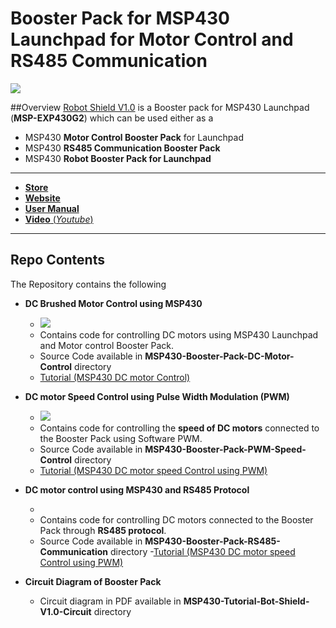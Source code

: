 # Booster Pack for MSP430 Launchpad for Motor Control and RS485 Communication

<img src = "http://www.xanthium.in/sites/default/files/site-images/product-page/Robot_shield_msp430_launchpad_620px.jpg" />

##Overview
<a href = "http://xanthium.in/Robot-MotorControl-RS485-Shield-for-MSP430-Launchpad">Robot Shield V1.0</a> is a Booster pack for MSP430 Launchpad (**MSP-EXP430G2**) which can be used either as a

   - MSP430 **Motor Control Booster Pack** for Launchpad 
   - MSP430 **RS485 Communication Booster Pack** 
   - MSP430 **Robot Booster Pack for Launchpad**
 
 
------------------------------------------------------------------------------------------------------------------------------------

 - <a href ="http://www.ebay.in/sch/xanthium.enterprises/m.html?rt=nc&_dmd=2">**Store**</a>
 - <a href = "http://xanthium.in/Robot-MotorControl-RS485-Shield-for-MSP430-Launchpad">**Website**</a>
 - <a href = "http://xanthium.in/usermanual-for-msp430-robot-booster-pack-v1-0">**User Manual**</a>
 - <a href = "https://www.youtube.com/watch?v=ltnM9sQzRvc">**Video** (*Youtube*)</a>
 
-------------------------------------------------------------------------------------------------------------------------------------
 
## Repo Contents

The Repository contains the following 

- **DC Brushed Motor Control using MSP430** 
  - <img src = "http://www.xanthium.in/sites/default/files/site-images/robot-shield-controlling-dc-motors-msp430-launchpad/motor-shield-controlling-2-dc-motors.jpg" />
  - Contains code for controlling DC motors using MSP430 Launchpad and Motor control Booster Pack.
  - Source Code available in **MSP430-Booster-Pack-DC-Motor-Control** directory 
  - <a href ="http://xanthium.in/controlling-dc-motors-using-msp430-launchpad-and-l293d-robot-shield" >Tutorial (MSP430 DC motor Control)</a> 
  

- **DC motor Speed Control using Pulse Width Modulation (PWM)**
  - <img src = "http://www.xanthium.in/sites/default/files/site-images/robot-shield-pwm-speed-control-dc-motor/PWM-Motor-low-speed.jpg" />
  - Contains code for controlling the **speed of DC motors** connected to the Booster Pack using Software PWM.
  - Source Code available in **MSP430-Booster-Pack-PWM-Speed-Control** directory 
  - <a href ="http://xanthium.in/pwm-speed-control-motor-using-msp430-launchpad-and-l293d" >Tutorial (MSP430 DC motor speed Control using PWM)</a> 
 
- **DC motor control using MSP430 and RS485 Protocol**
  - <img src = "" />
  - Contains code for controlling DC motors connected to the Booster Pack through **RS485 protocol**.
  - Source Code available in **MSP430-Booster-Pack-RS485-Communication** directory
  -<a href ="http://xanthium.in/pwm-speed-control-motor-using-msp430-launchpad-and-l293d" >Tutorial (MSP430 DC motor speed Control using PWM)</a>
  
- **Circuit Diagram of Booster Pack**
 
  - Circuit diagram in PDF available in **MSP430-Tutorial-Bot-Shield-V1.0-Circuit** directory





